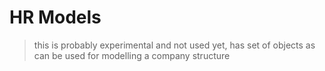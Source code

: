 # HR Models

> this is probably experimental and not used yet, has set of objects as can be used for modelling a company structure